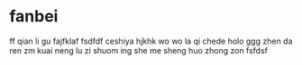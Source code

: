 # fanbei
ff
qian li gu 
fajfklaf
fsdfdf
ceshiya
hjkhk
wo wo
la qi chede
holo
ggg
zhen da ren zm kuai neng
lu zi shuom ing she me 
sheng huo zhong zon
fsfdsf

